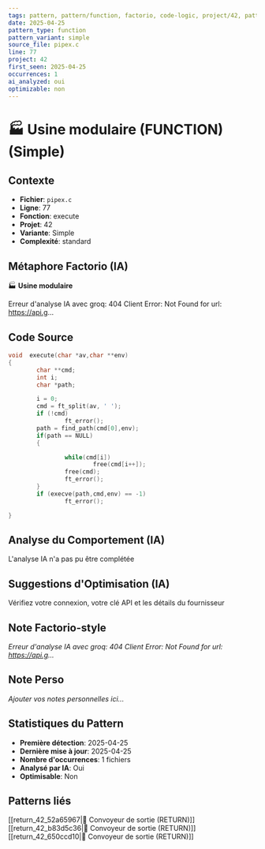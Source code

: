 ```yaml
---
tags: pattern, pattern/function, factorio, code-logic, project/42, pattern/variant/simple
date: 2025-04-25
pattern_type: function
pattern_variant: simple
source_file: pipex.c
line: 77
project: 42
first_seen: 2025-04-25
occurrences: 1
ai_analyzed: oui
optimizable: non
---
```


# 🏭 Usine modulaire (FUNCTION) (Simple)

## Contexte
- **Fichier**: `pipex.c`
- **Ligne**: 77
- **Fonction**: execute
- **Projet**: 42
- **Variante**: Simple
- **Complexité**: standard

## Métaphore Factorio (IA)
🏭 **Usine modulaire**

Erreur d'analyse IA avec groq: 404 Client Error: Not Found for url: https://api.g...

## Code Source
```c
void  execute(char *av,char **env)
{
        char **cmd;
        int i;
        char *path;

        i = 0;
        cmd = ft_split(av, ' ');
        if (!cmd)
                ft_error();
        path = find_path(cmd[0],env);
        if(path == NULL)
        {

                while(cmd[i])
                        free(cmd[i++]);
                free(cmd);
                ft_error();
        }
        if (execve(path,cmd,env) == -1)
                ft_error();

}
```

## Analyse du Comportement (IA)
L'analyse IA n'a pas pu être complétée

## Suggestions d'Optimisation (IA)
Vérifiez votre connexion, votre clé API et les détails du fournisseur

## Note Factorio-style
*Erreur d'analyse IA avec groq: 404 Client Error: Not Found for url: https://api.g...*

## Note Perso
*Ajouter vos notes personnelles ici...*

## Statistiques du Pattern
- **Première détection**: 2025-04-25
- **Dernière mise à jour**: 2025-04-25
- **Nombre d'occurrences**: 1 fichiers
- **Analysé par IA**: Oui
- **Optimisable**: Non

## Patterns liés
[[return_42_52a65967|🚚 Convoyeur de sortie (RETURN)]]
[[return_42_b83d5c36|🚚 Convoyeur de sortie (RETURN)]]
[[return_42_650ccd10|🚚 Convoyeur de sortie (RETURN)]]
